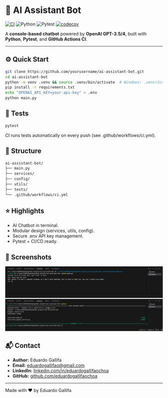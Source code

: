 # 🤖 AI Assistant Bot

[![CI](https://github.com/eduardogallifaochoa/ai-assistant-bot/actions/workflows/ci.yml/badge.svg)](https://github.com/eduardogallifaochoa/ai-assistant-bot/actions)
![Python](https://img.shields.io/badge/python-3.13.5-blue)
![Pytest](https://img.shields.io/badge/tests-pytest-green)
[![codecov](https://codecov.io/gh/eduardogallifaochoa/ai-assistant-bot/branch/main/graph/badge.svg)](https://codecov.io/gh/eduardogallifaochoa/ai-assistant-bot)




A **console-based chatbot** powered by **OpenAI GPT-3.5/4**, built with **Python**, **Pytest**, and **GitHub Actions CI**.

---

## ⚙️ Quick Start
```bash
git clone https://github.com/yourusername/ai-assistant-bot.git
cd ai-assistant-bot
python -m venv .venv && source .venv/bin/activate  # Windows: .venv\Scripts\activate
pip install -r requirements.txt
echo "OPENAI_API_KEY=your-api-key" > .env
python main.py
```

## 🧪 Tests
```bash
pytest
```
CI runs tests automatically on every push (see .github/workflows/ci.yml).

## 📂 Structure
```bash
ai-assistant-bot/
├── main.py
├── services/
├── config/
├── utils/
├── tests/
└── .github/workflows/ci.yml
```

## ⭐ Highlights
- AI Chatbot in terminal.
- Modular design (services, utils, config).
- Secure .env API key management.
- Pytest + CI/CD ready.

## 📸 Screenshots
![Bot](assets/ss1.png)
![Pytest](assets/ss2.png)

## 📬 Contact

- **Author:** Eduardo Gallifa  
- **Email:** [eduardogallifao@gmail.com](mailto:eduardogallifao@gmail.com)  
- **LinkedIn:** [linkedin.com/in/eduardogallifaochoa](https://www.linkedin.com/in/eduardogallifaochoa)  
- **GitHub:** [github.com/eduardogallifaochoa](https://github.com/eduardogallifaochoa)

---
Made with ❤️ by Eduardo Gallifa
